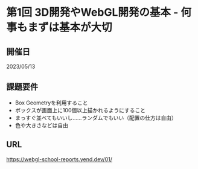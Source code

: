 # 第1回 3D開発やWebGL開発の基本 - 何事もまずは基本が大切

## 開催日
2023/05/13

## 課題要件
- Box Geometryを利用すること
- ボックスが画面上に100個以上描かれるようにすること
- まっすぐ並べてもいいし……ランダムでもいい（配置の仕方は自由）
- 色や大きさなどは自由

## URL
https://webgl-school-reports.yend.dev/01/